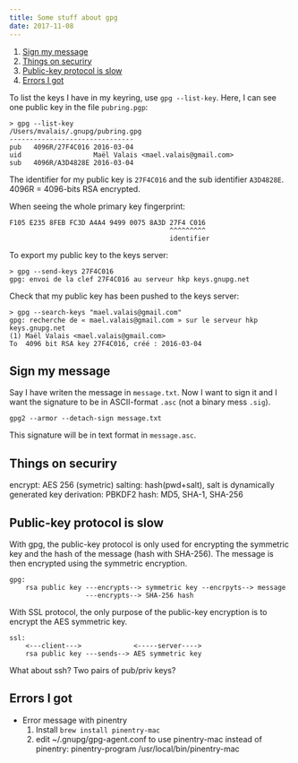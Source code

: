 ```yaml
---
title: Some stuff about gpg
date: 2017-11-08
---
```


1. [Sign my message](#sign-my-message)
2. [Things on securiry](#things-on-securiry)
3. [Public-key protocol is slow](#public-key-protocol-is-slow)
4. [Errors I got](#errors-i-got)

To list the keys I have in my keyring, use `gpg --list-key`. Here, I can
see one public key in the file `pubring.pgp`:

```plain
> gpg --list-key
/Users/mvalais/.gnupg/pubring.gpg
-------------------------------
pub   4096R/27F4C016 2016-03-04
uid                  Maël Valais <mael.valais@gmail.com>
sub   4096R/A3D4828E 2016-03-04
```

The identifier for my public key is `27F4C016` and the sub identifier
`A3D4828E`. 4096R = 4096-bits RSA encrypted.

When seeing the whole primary key fingerprint:

```plain
F105 E235 8FEB FC3D A4A4 9499 0075 8A3D 27F4 C016
                                        ^^^^^^^^^
                                        identifier
```

To export my public key to the keys server:

```plain
> gpg --send-keys 27F4C016
gpg: envoi de la clef 27F4C016 au serveur hkp keys.gnupg.net
```

Check that my public key has been pushed to the keys server:

```plain
> gpg --search-keys "mael.valais@gmail.com"
gpg: recherche de « mael.valais@gmail.com » sur le serveur hkp
keys.gnupg.net
(1) Maël Valais <mael.valais@gmail.com>
To  4096 bit RSA key 27F4C016, créé : 2016-03-04
```

## Sign my message

Say I have writen the message in `message.txt`. Now I want to sign it and I want
the signature to be in ASCII-format `.asc` (not a binary mess `.sig`).

    gpg2 --armor --detach-sign message.txt

This signature will be in text format in `message.asc`.

## Things on securiry

encrypt: AES 256 (symetric)
salting: hash(pwd+salt), salt is dynamically generated
key derivation: PBKDF2
hash: MD5, SHA-1, SHA-256

## Public-key protocol is slow

With gpg, the public-key protocol is only used for encrypting
the symmetric key and the hash of the message (hash with SHA-256).
The message is then encrypted using the symmetric encryption.

```plain
gpg:
    rsa public key ---encrypts--> symmetric key --encrpyts--> message
                   ---encrypts--> SHA-256 hash
```

With SSL protocol, the only purpose of the public-key encryption is to
encrypt the AES symmetric key.

```plain
ssl:
    <---client--->             <-----server---->
    rsa public key ---sends--> AES symmetric key
```

What about ssh? Two pairs of pub/priv keys?

## Errors I got

- Error message with pinentry
  1. Install `brew install pinentry-mac`
  2. edit ~/.gnupg/gpg-agent.conf to use pinentry-mac instead of pinentry:
     pinentry-program /usr/local/bin/pinentry-mac
